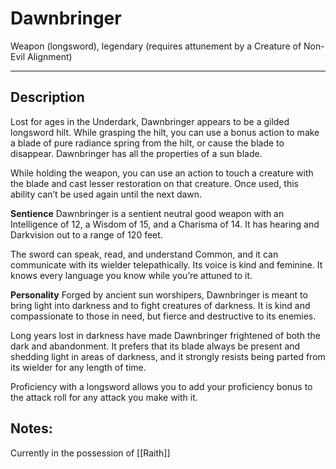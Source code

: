 # Dawnbringer
Weapon (longsword), legendary (requires attunement by a Creature of Non-Evil Alignment)
___
## Description
Lost for ages in the Underdark, Dawnbringer appears to be a gilded longsword hilt. While grasping the hilt, you can use a bonus action to make a blade of pure radiance spring from the hilt, or cause the blade to disappear. Dawnbringer has all the properties of a sun blade.

While holding the weapon, you can use an action to touch a creature with the blade and cast lesser restoration on that creature. Once used, this ability can’t be used again until the next dawn.

**Sentience** Dawnbringer is a sentient neutral good weapon with an Intelligence of 12, a Wisdom of 15, and a Charisma of 14. It has hearing and Darkvision out to a range of 120 feet.

The sword can speak, read, and understand Common, and it can communicate with its wielder telepathically. Its voice is kind and feminine. It knows every language you know while you’re attuned to it.

**Personality** Forged by ancient sun worshipers, Dawnbringer is meant to bring light into darkness and to fight creatures of darkness. It is kind and compassionate to those in need, but fierce and destructive to its enemies.

Long years lost in darkness have made Dawnbringer frightened of both the dark and abandonment. It prefers that its blade always be present and shedding light in areas of darkness, and it strongly resists being parted from its wielder for any length of time.

Proficiency with a longsword allows you to add your proficiency bonus to the attack roll for any attack you make with it.

 ## Notes:
 Currently in the possession of [[Raith]]